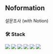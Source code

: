 ## Noformation

설문조사 (with Notion)

<!-- <img src="https://user-images.githubusercontent.com/78803088/283154334-37411329-0073-4a78-b00b-be161656ccb0.png" width="50%" /> -->

### 🛠 Stack

<img src="https://img.shields.io/badge/HTML-E34F26?style=flat-square&logo=html5&logoColor=white" /> <img src="https://img.shields.io/badge/Tailwind CSS-06B6D4?style=flat-square&logo=Tailwind CSS&logoColor=white" /> <img src="https://img.shields.io/badge/JavaScript-F7DF1E?style=flat-square&logo=javascript&logoColor=white" /> <img src="https://img.shields.io/badge/React-41BADB?style=flat-square&logo=react&logoColor=white" /> <img src="https://img.shields.io/badge/Axios-5A29E4?style=flat-square&logo=axios&logoColor=white" /> <img src="https://img.shields.io/badge/Redux Toolkit-764ABC?style=flat-square&logo=redux&logoColor=white" />
